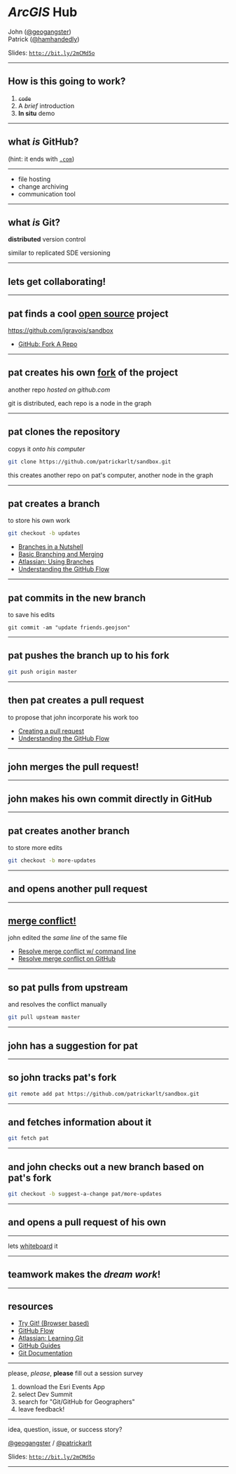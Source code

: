 <!-- outline

https://gist.github.com/jgravois/2099fbcaf9fbca0f0ae2b45e9cdd544d

-->

# *ArcGIS* Hub


John ([@geogangster](@https://twitter.com/geogangster)) <br>Patrick ([@hamhandedly](https://twitter.com/hamhandedly))


Slides: [`http://bit.ly/2mCMd5o`](http://bit.ly/2mCMd5o)

---

<!-- .slide: data-background="../../../fresher-template/images/2017-slide3.png" -->

## How is this going to work?

1. ~~`code`~~
2. A *brief* introduction
3. **In situ** demo

---

<!-- .slide: data-background="../../../fresher-template/images/2017-slide2.png" -->

## what _is_ GitHub?

(hint: it ends with [`.com`](https://github.com))

---

<!-- .slide: data-background="../../../fresher-template/images/2017-slide2.png" -->

* file hosting
* change archiving
* communication tool

---

<!-- .slide: data-background="../../../fresher-template/images/2017-slide2.png" -->

## what _is_ Git?

**distributed** version control

<p class="fragment">similar to replicated SDE versioning</p>

<!-- need screenshot -->

---

<!-- .slide: data-background="../../../fresher-template/images/2017-slide2.png" -->

## lets get collaborating!

---

<!-- .slide: data-background="../../../fresher-template/images/2017-slide2.png" -->

## pat finds a cool [open source](https://github.com/jgravois/sandbox) project

https://github.com/jgravois/sandbox

* [GitHub: Fork A Repo](https://help.github.com/articles/fork-a-repo/)

---

<!-- .slide: data-background="../../../fresher-template/images/2017-slide2.png" -->

## pat creates his own [**fork**](https://github.com/patrickarlt/sandbox) of the project
another repo _hosted on github.com_

<p class="fragment">git is distributed, each repo is a node in the graph<p>

---

<!-- .slide: data-background="../../../fresher-template/images/2017-slide2.png" -->

## pat **clones** the repository
copys it _onto his computer_

```bash
git clone https://github.com/patrickarlt/sandbox.git
```

<p class="fragment">this creates another repo on pat's computer, another node in the graph<p>


---

<!-- .slide: data-background="../../../fresher-template/images/2017-slide2.png" -->

## pat creates a **branch**
to store his own work

```bash
git checkout -b updates
```

* [Branches in a Nutshell](https://git-scm.com/book/id/v2/Git-Branching-Branches-in-a-Nutshell)
* [Basic Branching and Merging](https://git-scm.com/book/en/v2/Git-Branching-Basic-Branching-and-Merging)
* [Atlassian: Using Branches](https://www.atlassian.com/git/tutorials/using-branches)
* [Understanding the GitHub Flow](https://guides.github.com/introduction/flow/)

---

<!-- .slide: data-background="../../../fresher-template/images/2017-slide2.png" -->

## pat **commits** in the new branch
to save his edits

```
git commit -am "update friends.geojson"
```

---

<!-- .slide: data-background="../../../fresher-template/images/2017-slide2.png" -->

## pat **pushes** the branch up to his fork

```bash
git push origin master
```

---

<!-- .slide: data-background="../../../fresher-template/images/2017-slide2.png" -->

## then pat creates a **pull request**
to propose that john incorporate his work too

* [Creating a pull request](https://help.github.com/articles/creating-a-pull-request/)
* [Understanding the GitHub Flow](https://guides.github.com/introduction/flow/)

---

<!-- .slide: data-background="../../../fresher-template/images/2017-slide2.png" -->

## john **merges** the pull request!

---

<!-- .slide: data-background="../../../fresher-template/images/2017-slide2.png" -->

## john makes his own commit directly in GitHub

---

<!-- .slide: data-background="../../../fresher-template/images/2017-slide2.png" -->

## pat creates another **branch**
to store more edits

```bash
git checkout -b more-updates
```

---

<!-- .slide: data-background="../../../fresher-template/images/2017-slide2.png" -->

## and opens another pull request

---

<!-- .slide: data-background="../../../fresher-template/images/2017-slide2.png" -->

## [**merge conflict!**](https://github.com/jgravois/sandbox/pulls)
john edited the _same line_ of the same file

* [Resolve merge conflict w/ command line](https://help.github.com/articles/resolving-a-merge-conflict-using-the-command-line/)
* [Resolve merge conflict on GitHub](https://help.github.com/articles/resolving-a-merge-conflict-on-github/)

---

<!-- .slide: data-background="../../../fresher-template/images/2017-slide2.png" -->

## so pat **pulls** from upstream
and resolves the conflict manually

```bash
git pull upsteam master
```

---

<!-- .slide: data-background="../../../fresher-template/images/2017-slide2.png" -->

## john has a suggestion for pat

---

<!-- .slide: data-background="../../../fresher-template/images/2017-slide2.png" -->

## so john **tracks** pat's fork

```bash
git remote add pat https://github.com/patrickarlt/sandbox.git
```

---

<!-- .slide: data-background="../../../fresher-template/images/2017-slide2.png" -->

## and **fetches** information about it

```bash
git fetch pat
```

---

<!-- .slide: data-background="../../../fresher-template/images/2017-slide2.png" -->

## and john checks out a new branch based on pat's fork

```bash
git checkout -b suggest-a-change pat/more-updates
```

---

<!-- .slide: data-background="../../../fresher-template/images/2017-slide2.png" -->

## and opens a pull request of his own

---

<!-- .slide: data-background="../../../fresher-template/images/2017-slide2.png" -->

lets [whiteboard](https://twitter.com/cthydng/status/575483540202106880) it

---

<!-- .slide: data-background="../../../fresher-template/images/2017-slide2.png" -->

## teamwork makes the _dream work_!

---

<!-- .slide: data-background="../../../fresher-template/images/2017-slide2.png" -->

## resources

* [Try Git! (Browser based)](https://git-scm.com/)
* [GitHub Flow](https://guides.github.com/introduction/flow/)
* [Atlassian: Learning Git](https://www.atlassian.com/git/tutorials/learn-git-with-bitbucket-cloud)
* [GitHub Guides](https://guides.github.com)
* [Git Documentation](https://git-scm.com/)

---

<!-- .slide: data-background="../../../fresher-template/images/2017-slide3.png" -->

please, _please_, **please** fill out a session survey

1. download the Esri Events App
2. select Dev Summit
3. search for "Git/GitHub for Geographers"
4. leave feedback!

---

<!-- .slide: data-background="../../../fresher-template/images/2017-slide2.png" -->

idea, question, issue, or success story?

[@geogangster](https://twitter.com/geogangster) / [@patrickarlt](https://twitter.com/patrickarlt)

Slides: [`http://bit.ly/2mCMd5o`](http://bit.ly/2mCMd5o)

---

<!-- .slide: data-background="../../../fresher-template/images/2017-end.png" -->
